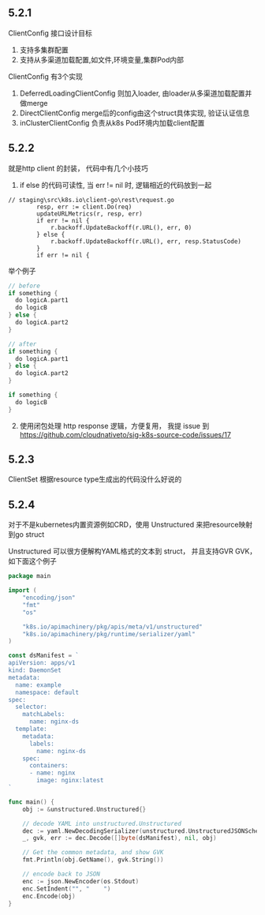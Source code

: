5.2.1
----

ClientConfig 接口设计目标
1. 支持多集群配置
2. 支持从多渠道加载配置,如文件,环境变量,集群Pod内部

ClientConfig 有3个实现
1. DeferredLoadingClientConfig 则加入loader, 由loader从多渠道加载配置并做merge
2. DirectClientConfig merge后的config由这个struct具体实现, 验证认证信息
2. inClusterClientConfig 负责从k8s Pod环境内加载client配置


5.2.2
----
就是http client 的封装， 代码中有几个小技巧

1. if else 的代码可读性, 当 err != nil 时, 逻辑相近的代码放到一起
```
// staging\src\k8s.io\client-go\rest\request.go
		resp, err := client.Do(req)
		updateURLMetrics(r, resp, err)
		if err != nil {
			r.backoff.UpdateBackoff(r.URL(), err, 0)
		} else {
			r.backoff.UpdateBackoff(r.URL(), err, resp.StatusCode)
		}
		if err != nil {
```

举个例子
```go
// before
if something {
  do logicA.part1
  do logicB
} else {
  do logicA.part2
}

// after
if something {
  do logicA.part1
} else {
  do logicA.part2
}

if something {
  do logicB
}
```

2. 使用闭包处理 http response 逻辑，方便复用， 我提 issue 到 https://github.com/cloudnativeto/sig-k8s-source-code/issues/17

5.2.3
---
ClientSet 根据resource type生成出的代码没什么好说的

5.2.4
---
对于不是kubernetes内置资源例如CRD，使用 Unstructured 来把resource映射到go struct

Unstructured 可以很方便解构YAML格式的文本到 struct， 并且支持GVR GVK，如下面这个例子
```go
package main

import (
    "encoding/json"
    "fmt"
    "os"

    "k8s.io/apimachinery/pkg/apis/meta/v1/unstructured"
    "k8s.io/apimachinery/pkg/runtime/serializer/yaml"
)

const dsManifest = `
apiVersion: apps/v1
kind: DaemonSet
metadata:
  name: example
  namespace: default
spec:
  selector:
    matchLabels:
      name: nginx-ds
  template:
    metadata:
      labels:
        name: nginx-ds
    spec:
      containers:
      - name: nginx
        image: nginx:latest
`

func main() {
    obj := &unstructured.Unstructured{}

    // decode YAML into unstructured.Unstructured
    dec := yaml.NewDecodingSerializer(unstructured.UnstructuredJSONScheme)
    _, gvk, err := dec.Decode([]byte(dsManifest), nil, obj)

    // Get the common metadata, and show GVK
    fmt.Println(obj.GetName(), gvk.String())

    // encode back to JSON
    enc := json.NewEncoder(os.Stdout)
    enc.SetIndent("", "    ")
    enc.Encode(obj)
}
```

